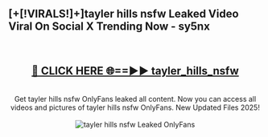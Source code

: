 <h2>[+[!VIRALS!]+]tayler hills nsfw Leaked Video Viral On Social X Trending Now - sy5nx</h2>
<br>
<div align="center">
<h2><a href="https://libra.edu.pl?tayler_hills_nsfw" rel="nofollow">🔴 CLICK HERE 🌐==►► tayler_hills_nsfw</a></h2>
<br>
Get tayler hills nsfw OnlyFans leaked all content. Now you can access all videos and pictures of tayler hills nsfw OnlyFans. New Updated Files 2025!
<br>
<br>
<a href="https://libra.edu.pl?tayler_hills_nsfw" rel="nofollow" data-target="animated-image.originalLink"><img src="https://i.ibb.co.com/WyWwxjT/player-gif2.gif" alt="tayler hills nsfw Leaked OnlyFans" style="max-width: 100%; display: inline-block;" data-target="animated-image.originalImage"></a>
</div>
<br>